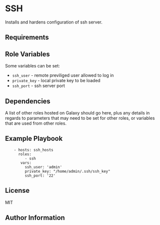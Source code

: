 SSH
=========

Installs and hardens configuration of ssh server.

Requirements
------------

Role Variables
--------------

Some variables can be set:
- `ssh_user` - remote previliged user allowed to log in
- `private_key` - local private key to be loaded
- `ssh_port` - ssh server port

Dependencies
------------

A list of other roles hosted on Galaxy should go here, plus any details in regards to parameters that may need to be set for other roles, or variables that are used from other roles.

Example Playbook
----------------
```
    - hosts: ssh_hosts
      roles:
         - ssh
	   vars:
	     ssh_user: 'admin'
	     private_key: "/home/admin/.ssh/ssh_key"
	     ssh_port: '22'
```

License
-------

MIT

Author Information
------------------
